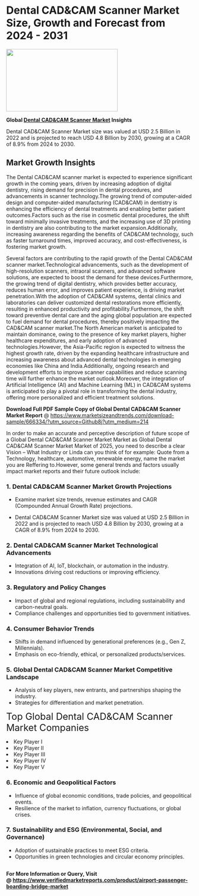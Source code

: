 <H1>Dental CAD&CAM Scanner Market Size, Growth and Forecast from 2024 - 2031</H1><img class="aligncenter size-medium wp-image-584254" src="https://thirdeyenews.in/wp-content/uploads/2024/09/Global-Market-Research-300x168.jpeg" alt="" width="300" height="168" /><p><strong>Global&nbsp;<a href="https://www.marketsizeandtrends.com/download-sample/666334/?utm_source=Github8j?utm_medium=214">Dental CAD&CAM Scanner Market</a> Insights</strong></p><p>Dental CAD&CAM Scanner Market size was valued at USD 2.5 Billion in 2022 and is projected to reach USD 4.8 Billion by 2030, growing at a CAGR of 8.9% from 2024 to 2030.</p><p><h2>Market Growth Insights</h2> <p>The Dental CAD&CAM scanner market is expected to experience significant growth in the coming years, driven by increasing adoption of digital dentistry, rising demand for precision in dental procedures, and advancements in scanner technology.The growing trend of computer-aided design and computer-aided manufacturing (CAD&CAM) in dentistry is enhancing the efficiency of dental treatments and enabling better patient outcomes.Factors such as the rise in cosmetic dental procedures, the shift toward minimally invasive treatments, and the increasing use of 3D printing in dentistry are also contributing to the market expansion.Additionally, increasing awareness regarding the benefits of CAD&CAM technology, such as faster turnaround times, improved accuracy, and cost-effectiveness, is fostering market growth.</p> <p>Several factors are contributing to the rapid growth of the Dental CAD&CAM scanner market.Technological advancements, such as the development of high-resolution scanners, intraoral scanners, and advanced software solutions, are expected to boost the demand for these devices.Furthermore, the growing trend of digital dentistry, which provides better accuracy, reduces human error, and improves patient experience, is driving market penetration.With the adoption of CAD&CAM systems, dental clinics and laboratories can deliver customized dental restorations more efficiently, resulting in enhanced productivity and profitability.Furthermore, the shift toward preventive dental care and the aging global population are expected to fuel demand for dental procedures, thereby positively impacting the CAD&CAM scanner market.The North American market is anticipated to maintain dominance, owing to the presence of key market players, higher healthcare expenditures, and early adoption of advanced technologies.However, the Asia-Pacific region is expected to witness the highest growth rate, driven by the expanding healthcare infrastructure and increasing awareness about advanced dental technologies in emerging economies like China and India.Additionally, ongoing research and development efforts to improve scanner capabilities and reduce scanning time will further enhance the market outlook.Moreover, the integration of Artificial Intelligence (AI) and Machine Learning (ML) in CAD&CAM systems is anticipated to play a pivotal role in transforming the dental industry, offering more personalized and efficient treatment solutions.<p><span class=""><strong>Download Full PDF Sample Copy of Global Dental CAD&CAM Scanner Market Report</strong> @ <a href="https://www.marketsizeandtrends.com/download-sample/666334/?utm_source=Github8j?utm_medium=214" target="_blank">https://www.marketsizeandtrends.com/download-sample/666334/?utm_source=Github8j?utm_medium=214</a></span></p><p>In order to make an accurate and perceptive description of future scope of a Global&nbsp;Dental CAD&CAM Scanner Market Market as Global&nbsp;Dental CAD&CAM Scanner Market Market of 2025, you need to describe a clear Vision &ndash; What Industry or Linda can you think of for example: Quote from a Technology, healthcare, automotive, renewable energy, name the market you are Reffering to.However, some general trends and factors usually impact market reports and their future outlook include:</p><h3>1.&nbsp;<strong>Dental CAD&CAM Scanner Market Growth Projections</strong></h3><ul><li>Examine market size trends, revenue estimates and CAGR (Compounded Annual Growth Rate) projections.</li><li><p>Dental CAD&CAM Scanner Market size was valued at USD 2.5 Billion in 2022 and is projected to reach USD 4.8 Billion by 2030, growing at a CAGR of 8.9% from 2024 to 2030.</p></li></ul><h3>2.&nbsp;<strong>Dental CAD&CAM Scanner Market Technological Advancements</strong></h3><ul><li>Integration of AI, IoT, blockchain, or automation in the industry.</li><li>Innovations driving cost reductions or improving efficiency.</li></ul><h3>3.&nbsp;<strong>Regulatory and Policy Changes</strong></h3><ul><li>Impact of global and regional regulations, including sustainability and carbon-neutral goals.</li><li>Compliance challenges and opportunities tied to government initiatives.</li></ul><h3>4.&nbsp;<strong>Consumer Behavior Trends</strong></h3><ul><li>Shifts in demand influenced by generational preferences (e.g., Gen Z, Millennials).</li><li>Emphasis on eco-friendly, ethical, or personalized products/services.</li></ul><h3>5.&nbsp;<strong>Global Dental CAD&CAM Scanner Market Competitive Landscape</strong></h3><ul><li>Analysis of key players, new entrants, and partnerships shaping the industry.</li><li>Strategies for differentiation and market penetration.</li></ul><p data-pm-slice="1 1 []"><span style="color: inherit; font-family: inherit; font-size: 25px;">Top Global Dental CAD&CAM Scanner Market Companies</span></p><div class="" data-test-id=""><p><li>Key Player I</li><li> Key Player II</li><li> Key Player III</li><li> Key Player IV</li><li> Key Player V</li></p></div><h3>6.&nbsp;<strong>Economic and Geopolitical Factors</strong></h3><ul><li>Influence of global economic conditions, trade policies, and geopolitical events.</li><li>Resilience of the market to inflation, currency fluctuations, or global crises.</li></ul><h3>7.&nbsp;<strong>Sustainability and ESG (Environmental, Social, and Governance)</strong></h3><ul><li>Adoption of sustainable practices to meet ESG criteria.</li><li>Opportunities in green technologies and circular economy principles.</li></ul><h2><strong style="font-size: 14px;">For More Information or Query, Visit @&nbsp;</strong><a style="background-color: #ffffff; font-size: 14px;" href="https://www.marketsizeandtrends.com/report/dental-cad-cam-scanner-market/" target="_blank">https://www.verifiedmarketreports.com/product/airport-passenger-boarding-bridge-market</a></h2>